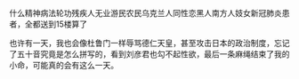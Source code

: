 什么精神病法轮功残疾人无业游民农民乌克兰人同性恋黑人南方人妓女新冠肺炎患者，全都送到15楼算了

也许有一天，我也会像杜鲁门一样辱骂德仁天皇，甚至攻击日本的政治制度，忘记了五十音究竟是怎么拼写的，看到刘彦君也勾不起性欲，最后一条麻绳结束了我的小命，可能真的会有这么一天。
